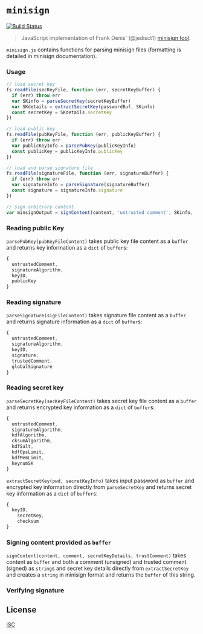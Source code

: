 # `minisign`

[![Build Status](https://travis-ci.org/chm-diederichs/minisign.svg?branch=master)](https://travis-ci.org/chm-diederichs/minisign)

> JavaScript implementation of Frank Denis' (@jedisct1) [minisign tool](https://jedisct1.github.io/minisign/).

`minisign.js` contains functions for parsing minisign files (formatting is detailed in minisign documentation).

### Usage

```javascript
// load secret key
fs.readFile(secKeyFile, function (err, secretKeyBuffer) {
  if (err) throw err
  var SKinfo = parseSecretKey(secretKeyBuffer)
  var SKdetails = extractSecretKey(passwordBuf, SKinfo)
  const secretKey = SKdetails.secretKey
})

// load public key
fs.readFile(pubKeyFile, function (err, publicKeyBuffer) {
  if (err) throw err
  var publicKeyInfo = parsePubKey(publicKeyInfo)
  const publicKey = publicKeyInfo.publicKey
})

// load and parse signature file
fs.readFile(signatureFile, function (err, signatureBuffer) {
  if (err) throw err
  var signatureInfo = parseSignature(signatureBuffer)
  const signature = signatureInfo.signature
})

// sign arbitrary content
var minsignOutput = signContent(content, 'untrusted comment', SKinfo, 'trusted comment')
```

### Reading public Key

`parsePubKey(pubKeyFileContent)` takes public key file content as a `buffer` and returns key information as a `dict` of `buffer`s:
```javascript
{
  untrustedComment,
  signatureAlgorithm,
  keyID,
  publicKey
}
```

### Reading signature

`parseSignature(sigFileContent)` takes signature file content as a `buffer` and returns signature information as a `dict` of `buffer`s:
```javascript
{
  untrustedComment,
  signatureAlgorithm,
  keyID,
  signature,
  trustedComment,
  globalSignature
}
```

### Reading secret key

`parseSecretKey(secKeyFileContent)` takes secret key file content as a `buffer` and returns encrypted key information as a `dict` of `buffer`s:
```javascript
{
  untrustedComment,
  signatureAlgorithm,
  kdfAlgorithm,
  cksumAlgorithm,
  kdfSalt,
  kdfOpsLimit,
  kdfMemLimit,
  keynumSK
}
```

`extractSecretKey(pwd, secretKeyInfo)` takes input password as `buffer` and encrypted key information directly from `parseSecretKey` and returns secret key information as a `dict` of `buffer`s:
```javascript
{
  keyID,
	secretKey,
	checksum
}
```

### Signing content provided as `buffer`

`signContent(content, comment, secretKeyDetails, trustComment)` takes content as `buffer` and both a comment (unsigned) and trusted comment (signed) as `string`s and secret key details directly from `extractSecretKey` and creates a `string` in minisign format and returns the `buffer` of this string.

### Verifying signature

## License

[ISC](LICENSE)
